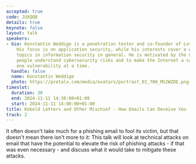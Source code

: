 ```yaml
---
accepted: true
code: JUXQQB
details: true
keynote: false
layout: talk
speakers:
- bio: Konstantin Weddige is a penetration tester and co-founder of Lutra Security.
    His focus is on application security, while his interests cover a wide range of
    topics in information security in general. He is motivated by the desire to help
    people understand cybersecurity risks and to make the Internet a safer place,
    one vulnerability at a time.
  handle: false
  name: Konstantin Weddige
  photo: https://pretalx.com/media/avatars/portrait_01_700_MS2WZDE.png
timeslot:
  duration: 30
  end: 2024-11-11 14:30:00+01:00
  start: 2024-11-11 14:00:00+01:00
title: Kobold Letters and Other Mischief - How Emails Can Deceive You
track: 2
---
```


It often doesn't take much for a phishing email to fool its victim, but that doesn't mean there isn't more to it: This talk will look at technical attacks on email that have the potential to elevate the risk of phishing attacks - if that was even necessary - and discuss what it would take to mitigate these attacks.